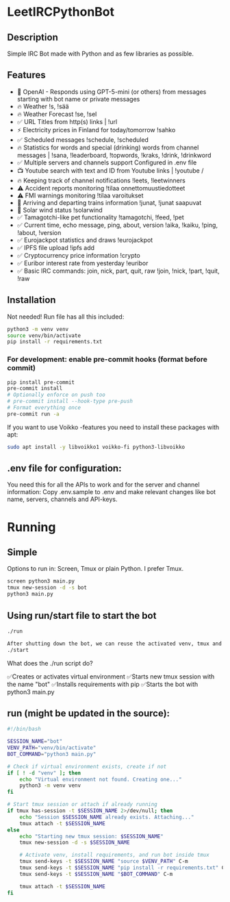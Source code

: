 # LeetIRCPythonBot

## Description
Simple IRC Bot made with Python and as few libraries as possible.

## Features
- 🚀 OpenAI - Responds using GPT-5-mini (or others)        <automatic> from messages starting with bot name or private messages
- 🔥 Weather                                               !s, !sää
- 🔥 Weather Forecast                                      !se, !sel
- ✅ URL Titles                                            <automatic> from http(s) links | !url
- ⚡ Electricity prices in Finland for today/tomorrow      !sahko
- ✅ Scheduled messages                                    !schedule, !scheduled
- 🔥 Statistics for words and special (drinking) words     <automatic> from channel messages | !sana, !leaderboard, !topwords, !kraks, !drink, !drinkword
- ✅ Multiple servers and channels support                 Configured in .env file
- 📺 Youtube search with text and ID                       <automatic> from Youtube links | !youtube <searchwords>/<ID>
- 🔥 Keeping track of channel notifications                !leets, !leetwinners
- ⚠️ Accident reports monitoring                           !tilaa onnettomuustiedotteet
- ⚠️ FMI warnings monitoring                               !tilaa varoitukset
- 🚉 Arriving and departing trains information             !junat, !junat saapuvat
- 🌌 Solar wind status                                     !solarwind
- ✅ Tamagotchi-like pet functionality                     !tamagotchi, !feed, !pet
- ✅ Current time, echo message, ping, about, version      !aika, !kaiku, !ping, !about, !version
- ✅ Eurojackpot statistics and draws                      !eurojackpot
- ✅ IPFS file upload                                      !ipfs add <url>
- ✅ Cryptocurrency price information                      !crypto
- ✅ Euribor interest rate from yesterday                  !euribor
- ✅ Basic IRC commands: join, nick, part, quit, raw       !join, !nick, !part, !quit, !raw

## Installation
Not needed!
Run file has all this included:
```bash
python3 -m venv venv
source venv/bin/activate
pip install -r requirements.txt
```

### For development: enable pre-commit hooks (format before commit)
```bash
pip install pre-commit
pre-commit install
# Optionally enforce on push too
# pre-commit install --hook-type pre-push
# Format everything once
pre-commit run -a
```
If you want to use Voikko -features you need to install these packages with apt:
```bash
sudo apt install -y libvoikko1 voikko-fi python3-libvoikko
```
## .env file for configuration:
You need this for all the APIs to work and for the server and channel information:
Copy .env.sample to .env and make relevant changes like bot name, servers, channels and API-keys.

# Running
## Simple
Options to run in: Screen, Tmux or plain Python. I prefer Tmux.
```bash
screen python3 main.py
tmux new-session -d -s bot
python3 main.py
```
## Using run/start file to start the bot
```bash
./run

After shutting down the bot, we can reuse the activated venv, tmux and skip installing requirements.txt and just use ./start:
./start
```
What does the ./run script do?

✅Creates or activates virtual environment
✅Starts new tmux session with the name "bot"
✅Installs requirements with pip
✅Starts the bot with python3 main.py

## run (might be updated in the source):
```bash
#!/bin/bash

SESSION_NAME="bot"
VENV_PATH="venv/bin/activate"
BOT_COMMAND="python3 main.py"

# Check if virtual environment exists, create if not
if [ ! -d "venv" ]; then
    echo "Virtual environment not found. Creating one..."
    python3 -m venv venv
fi

# Start tmux session or attach if already running
if tmux has-session -t $SESSION_NAME 2>/dev/null; then
    echo "Session $SESSION_NAME already exists. Attaching..."
    tmux attach -t $SESSION_NAME
else
    echo "Starting new tmux session: $SESSION_NAME"
    tmux new-session -d -s $SESSION_NAME

    # Activate venv, install requirements, and run bot inside tmux
    tmux send-keys -t $SESSION_NAME "source $VENV_PATH" C-m
    tmux send-keys -t $SESSION_NAME "pip install -r requirements.txt" C-m
    tmux send-keys -t $SESSION_NAME "$BOT_COMMAND" C-m

    tmux attach -t $SESSION_NAME
fi
```
